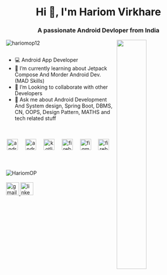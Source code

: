 <h1 align="center">Hi 👋, I'm Hariom Virkhare</h1>
<h3 align="center">A passionate Android Devloper from India</h3>


<div>
  <img align="right" width="40%" src="https://owlbertsio-resized.s3.amazonaws.com/Popper.psd.full.png">
</div>
 

<p align="left"> <img src="https://camo.githubusercontent.com/6d33f23f9fbe97e431449053e472b53ca7d19ec88caf9498fb895671ed617524/68747470733a2f2f6b6f6d617265762e636f6d2f67687076632f3f757365726e616d653d686172696f6d6f703132266c6162656c3d50726f66696c65253230766965777326636f6c6f723d306537356236267374796c653d666c6174" alt="hariomop12" /> </p>

<p align="left"> <a href="https://twitter.com/" target="blank"><img src="https://img.shields.io/twitter/follow/?logo=twitter&style=for-the-badge" alt="" /></a> </p>


- 💻 Android App Developer
- 🌱 I’m currently learning about Jetpack Compose And Morder Android Dev. (MAD Skills)
- 👯 I’m Looking to collaborate with other Developers
- 💬 Ask me about Android Development And System design, Spring Boot, DBMS, CN, OOPS, Design Pattern, MATHS and tech related stuff

 <br/>

<br/>
 <div align="center">
   <img src="https://cdn.jsdelivr.net/gh/devicons/devicon/icons/androidstudio/androidstudio-original.svg" height="30" alt="androidstudio logo"  />
  <img width="12" />
  <img src="https://i.ibb.co/6FJr81b/OIP-removebg.png" height="30" alt="android logo"  />
  <img width="12" />
  <img src="https://cdn.jsdelivr.net/gh/devicons/devicon/icons/kotlin/kotlin-original.svg" height="30" alt="kotlin logo"  />
  <img width="12" />
    <img src="https://blogger.googleusercontent.com/img/b/R29vZ2xl/AVvXsEjC97Z8BResg5dlPqczsRCFhP6zewWX0X0e7fVPG-G7PuUZwwZVsi9OPoqJYkgqT2h0FI95SsmWzVEgpt8b8HAqFiIxZ98TFtY4lE0b8UrtVJ2HrJebRwl6C9DslsQDl9KnBIrdHS6LtkY/s1600/jetpack+compose+icon_RGB.png" height="30" alt="firebase logo"  />
  <img width="12" />
  <img src="https://cdn.jsdelivr.net/gh/devicons/devicon/icons/figma/figma-original.svg" height="30" alt="figma logo"  />
  <img width="12" />
  <img src="https://cdn.jsdelivr.net/gh/devicons/devicon/icons/firebase/firebase-plain.svg" height="30" alt="firebase logo"  />
  <img width="12" />
  
  
  
</div>


<br/>

<br/>

<br/>

<img align="center" src="https://blogger.googleusercontent.com/img/b/R29vZ2xl/AVvXsEj7PWlUZkLVg4Mo1Mx4fPEHQu7G4KhVaM5S8ZcBMHpeKvNUI7r5ZAwDtLsK9B7JFl4ikt4VNH-BnNUtkYsrYaG7jxSNFOV0-7aM4MPhAndCmvYn4A0BNHhTNciJUj--IgisvHQlZQvh4i4BecPlNTH7l-q9d936UU7Vhi54aXl4mSD0CPplOnO3H7ur/s1600/unnamed%20(6).gif" alt="HariomOP" >

<br/>

<br/>
<div align="left">
  <a href="hariomvirkhare02@gmail.com" target="_blank">
    <img src="https://img.shields.io/static/v1?message=Gmail&logo=gmail&label=&color=D14836&logoColor=white&labelColor=&style=for-the-badge" height="35" alt="gmail logo"  />
  </a>
  <a href="https://www.linkedin.com/in/hariom-virkhare-4a6056291/" target="_blank">
    <img src="https://img.shields.io/static/v1?message=LinkedIn&logo=linkedin&label=&color=0077B5&logoColor=white&labelColor=&style=for-the-badge" height="35" alt="linkedin logo"  />
  </a>
</div>

 
 

 
